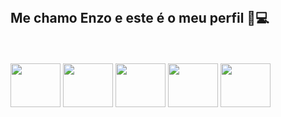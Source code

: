 </br>
<h2>Me chamo Enzo e este é o meu perfil  👋💻</h2>
</br>

  <div style="display: inline=block"></br>
    <img align= "center" height= "70" width= "80" src="https://cdn.jsdelivr.net/gh/devicons/devicon/icons/html5/html5-original.svg"/>
    <img align= "center" height= "70" width= "80" src="https://cdn.jsdelivr.net/gh/devicons/devicon/icons/css3/css3-original.svg"/>
    <img align= "center" height= "70" width= "80" src="https://cdn.jsdelivr.net/gh/devicons/devicon/icons/javascript/javascript-original.svg"/>
    <img align= "center" height= "70" width= "80" src="https://cdn.jsdelivr.net/gh/devicons/devicon/icons/mysql/mysql-original-wordmark.svg"/>
    <img align= "center" height= "70" width= "80" src="https://cdn.jsdelivr.net/gh/devicons/devicon/icons/swift/swift-original.svg"/>
  
    
  
<div/>
